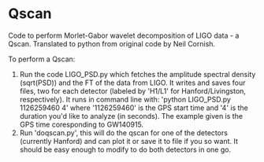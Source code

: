 # Qscan
Code to perform Morlet-Gabor wavelet decomposition of LIGO data - a Qscan. Translated to python from original code by Neil Cornish.

To perform a Qscan:

1. Run the code LIGO_PSD.py which fetches the amplitude spectral density (sqrt(PSD)) and the FT of the data from LIGO. It writes and saves four files, two for each detector (labeled by 'H1/L1' for Hanford/Livingston, respectively). It runs in command line with: 'python LIGO_PSD.py 1126259460 4' where '1126259460' is the GPS start time and '4' is the duration you'd like to analyze (in seconds). The example given is the GPS time coresponding to GW140915.
2. Run 'doqscan.py', this will do the qscan for one of the detectors (currently Hanford) and can plot it or save it to file if you so want. It should be easy enough to modify to do both detectors in one go.

